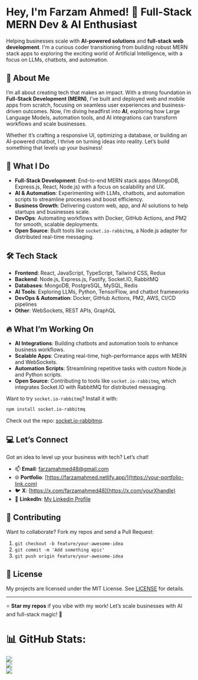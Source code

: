# Hey, I'm Farzam Ahmed! 🚀 Full-Stack MERN Dev & AI Enthusiast

Helping businesses scale with **AI-powered solutions** and **full-stack web development**. I'm a curious coder transitioning from building robust MERN stack apps to exploring the exciting world of Artificial Intelligence, with a focus on LLMs, chatbots, and automation.

## 🧠 About Me

I’m all about creating tech that makes an impact. With a strong foundation in **Full-Stack Development (MERN)**, I’ve built and deployed web and mobile apps from scratch, focusing on seamless user experiences and business-driven outcomes. Now, I’m diving headfirst into **AI**, exploring how Large Language Models, automation tools, and AI integrations can transform workflows and scale businesses.

Whether it’s crafting a responsive UI, optimizing a database, or building an AI-powered chatbot, I thrive on turning ideas into reality. Let’s build something that levels up your business!


## 🌟 What I Do

- **Full-Stack Development**: End-to-end MERN stack apps (MongoDB, Express.js, React, Node.js) with a focus on scalability and UX.
- **AI & Automation**: Experimenting with LLMs, chatbots, and automation scripts to streamline processes and boost efficiency.
- **Business Growth**: Delivering custom web, app, and AI solutions to help startups and businesses scale.
- **DevOps**: Automating workflows with Docker, GitHub Actions, and PM2 for smooth, scalable deployments.
- **Open Source**: Built tools like `socket.io-rabbitmq`, a Node.js adapter for distributed real-time messaging.

## 🛠️ Tech Stack

- **Frontend**: React, JavaScript, TypeScript, Tailwind CSS, Redux
- **Backend**: Node.js, Express.js, Fastify, Socket.IO, RabbitMQ
- **Databases**: MongoDB, PostgreSQL, MySQL, Redis
- **AI Tools**: Exploring LLMs, Python, TensorFlow, and chatbot frameworks
- **DevOps & Automation**: Docker, GitHub Actions, PM2, AWS, CI/CD pipelines
- **Other**: WebSockets, REST APIs, GraphQL



## 🔥 What I’m Working On

- **AI Integrations**: Building chatbots and automation tools to enhance business workflows.
- **Scalable Apps**: Creating real-time, high-performance apps with MERN and WebSockets.
- **Automation Scripts**: Streamlining repetitive tasks with custom Node.js and Python scripts.
- **Open Source**: Contributing to tools like `socket.io-rabbitmq`, which integrates Socket.IO with RabbitMQ for distributed messaging.

Want to try `socket.io-rabbitmq`? Install it with:
```bash
npm install socket.io-rabbitmq
```
Check out the repo: [socket.io-rabbitmq](https://github.com/your-username/socket.io-rabbitmq).



## 💻 Let’s Connect

Got an idea to level up your business with tech? Let’s chat!
- 📫 **Email**: [farzamahmed48@gmail.com](mailto:your.email@example.com)
- 🌐 **Portfolio**: [https://farzamahmed.netlify.app/](https://your-portfolio-link.com)
- 🐦 **X**: [https://x.com/farzamahmed48](https://x.com/yourXhandle)
- 💼 **LinkedIn**: [My Linkedin Profile](https://www.linkedin.com/in/farzam-ahmed-313611246/)

## 📜 Contributing

Want to collaborate? Fork my repos and send a Pull Request:
1. `git checkout -b feature/your-awesome-idea`
2. `git commit -m 'Add something epic'`
3. `git push origin feature/your-awesome-idea`

## 📜 License

My projects are licensed under the MIT License. See [LICENSE](LICENSE) for details.

---

⭐ **Star my repos** if you vibe with my work! Let’s scale businesses with AI and full-stack magic! 🚀

# 📊 GitHub Stats:
![](https://github-readme-stats.vercel.app/api?username=farzamahmed48&theme=dark&hide_border=false&include_all_commits=false&count_private=false)<br/>
![](https://github-readme-streak-stats.herokuapp.com/?user=farzamahmed48&theme=dark&hide_border=false)<br/>
![](https://github-readme-stats.vercel.app/api/top-langs/?username=farzamahmed48&theme=dark&hide_border=false&include_all_commits=false&count_private=false&layout=compact)



